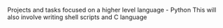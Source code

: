 Projects and tasks focused on a higher level language - Python
This will also involve writing shell scripts and C language
